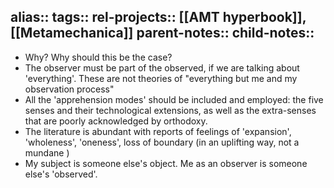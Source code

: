 alias::
tags:: 
rel-projects:: [[AMT hyperbook]], [[Metamechanica]] 
parent-notes::
child-notes::
-
- Why? Why should this be the case?
- The observer must be part of the observed, if we are talking about 'everything'. These are not theories of "everything but me and my observation process"
- All the 'apprehension modes' should be included and employed: the five senses and their technological extensions, as well as the extra-senses that are poorly acknowledged by orthodoxy.
- The literature is abundant with reports of feelings of 'expansion', 'wholeness', 'oneness', loss of boundary (in an uplifting way, not a mundane )
- My subject is someone else's object. Me as an observer is someone else's 'observed'.